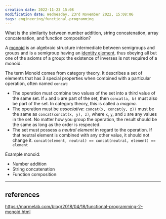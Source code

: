 ```yaml
---
creation date: 2022-11-23 15:08
modification date: Wednesday, 23rd November 2022, 15:08:06
tags: engineering/functional-programming
---
```


What is the similarity between number addition, string concatenation, array concatenation, and function composition?

A [monoid](https://en.wikipedia.org/wiki/Monoid "Monoid") is an algebraic structure intermediate between semigroups and groups and is a semigroup having an [identity element](https://en.wikipedia.org/wiki/Identity_element "Identity element"), thus obeying all but one of the axioms of a group: the existence of inverses is not required of a monoid.

The term Monoid comes from category theory. It describes a set of elements that has 3 special properties when combined with a particular operation, often named `concat`:

- The operation must combine two values of the set into a third value of the same set. If `a` and `b` are part of the set, then `concat(a, b)` must also be part of the set. In category theory, this is called a _magma_.
- The operation must be _associative_: `concat(x, concat(y, z))` must be the same as `concat(concat(x, y), z)`, where `x`, `y`, and `z` are any values in the set. No matter how you group the operation, the result should be the same as long as the order is respected.
- The set must possess a _neutral element_ in regard to the operation. If that neutral element is combined with any other value, it should not change it. `concat(element, neutral) == concat(neutral, element) == element`

Example monoid:
* Number addition
* String concatenation
* Function composition

---
## references
https://marmelab.com/blog/2018/04/18/functional-programming-2-monoid.html
